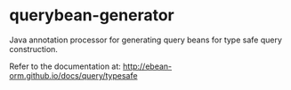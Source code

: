 # querybean-generator
Java annotation processor for generating query beans for type safe query construction.

Refer to the documentation at: http://ebean-orm.github.io/docs/query/typesafe
